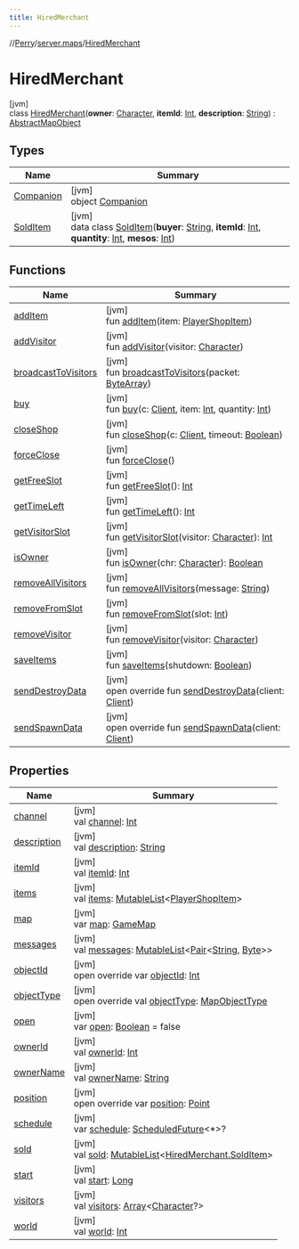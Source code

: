 ```yaml
---
title: HiredMerchant
---
```

//[Perry](../../../index.html)/[server.maps](../index.html)/[HiredMerchant](index.html)



# HiredMerchant



[jvm]\
class [HiredMerchant](index.html)(**owner**: [Character](../../client/-character/index.html), **itemId**: [Int](https://kotlinlang.org/api/latest/jvm/stdlib/kotlin/-int/index.html), **description**: [String](https://kotlinlang.org/api/latest/jvm/stdlib/kotlin/-string/index.html)) : [AbstractMapObject](../-abstract-map-object/index.html)



## Types


| Name | Summary |
|---|---|
| [Companion](-companion/index.html) | [jvm]<br>object [Companion](-companion/index.html) |
| [SoldItem](-sold-item/index.html) | [jvm]<br>data class [SoldItem](-sold-item/index.html)(**buyer**: [String](https://kotlinlang.org/api/latest/jvm/stdlib/kotlin/-string/index.html), **itemId**: [Int](https://kotlinlang.org/api/latest/jvm/stdlib/kotlin/-int/index.html), **quantity**: [Int](https://kotlinlang.org/api/latest/jvm/stdlib/kotlin/-int/index.html), **mesos**: [Int](https://kotlinlang.org/api/latest/jvm/stdlib/kotlin/-int/index.html)) |


## Functions


| Name | Summary |
|---|---|
| [addItem](add-item.html) | [jvm]<br>fun [addItem](add-item.html)(item: [PlayerShopItem](../../server/-player-shop-item/index.html)) |
| [addVisitor](add-visitor.html) | [jvm]<br>fun [addVisitor](add-visitor.html)(visitor: [Character](../../client/-character/index.html)) |
| [broadcastToVisitors](broadcast-to-visitors.html) | [jvm]<br>fun [broadcastToVisitors](broadcast-to-visitors.html)(packet: [ByteArray](https://kotlinlang.org/api/latest/jvm/stdlib/kotlin/-byte-array/index.html)) |
| [buy](buy.html) | [jvm]<br>fun [buy](buy.html)(c: [Client](../../client/-client/index.html), item: [Int](https://kotlinlang.org/api/latest/jvm/stdlib/kotlin/-int/index.html), quantity: [Int](https://kotlinlang.org/api/latest/jvm/stdlib/kotlin/-int/index.html)) |
| [closeShop](close-shop.html) | [jvm]<br>fun [closeShop](close-shop.html)(c: [Client](../../client/-client/index.html), timeout: [Boolean](https://kotlinlang.org/api/latest/jvm/stdlib/kotlin/-boolean/index.html)) |
| [forceClose](force-close.html) | [jvm]<br>fun [forceClose](force-close.html)() |
| [getFreeSlot](get-free-slot.html) | [jvm]<br>fun [getFreeSlot](get-free-slot.html)(): [Int](https://kotlinlang.org/api/latest/jvm/stdlib/kotlin/-int/index.html) |
| [getTimeLeft](get-time-left.html) | [jvm]<br>fun [getTimeLeft](get-time-left.html)(): [Int](https://kotlinlang.org/api/latest/jvm/stdlib/kotlin/-int/index.html) |
| [getVisitorSlot](get-visitor-slot.html) | [jvm]<br>fun [getVisitorSlot](get-visitor-slot.html)(visitor: [Character](../../client/-character/index.html)): [Int](https://kotlinlang.org/api/latest/jvm/stdlib/kotlin/-int/index.html) |
| [isOwner](is-owner.html) | [jvm]<br>fun [isOwner](is-owner.html)(chr: [Character](../../client/-character/index.html)): [Boolean](https://kotlinlang.org/api/latest/jvm/stdlib/kotlin/-boolean/index.html) |
| [removeAllVisitors](remove-all-visitors.html) | [jvm]<br>fun [removeAllVisitors](remove-all-visitors.html)(message: [String](https://kotlinlang.org/api/latest/jvm/stdlib/kotlin/-string/index.html)) |
| [removeFromSlot](remove-from-slot.html) | [jvm]<br>fun [removeFromSlot](remove-from-slot.html)(slot: [Int](https://kotlinlang.org/api/latest/jvm/stdlib/kotlin/-int/index.html)) |
| [removeVisitor](remove-visitor.html) | [jvm]<br>fun [removeVisitor](remove-visitor.html)(visitor: [Character](../../client/-character/index.html)) |
| [saveItems](save-items.html) | [jvm]<br>fun [saveItems](save-items.html)(shutdown: [Boolean](https://kotlinlang.org/api/latest/jvm/stdlib/kotlin/-boolean/index.html)) |
| [sendDestroyData](send-destroy-data.html) | [jvm]<br>open override fun [sendDestroyData](send-destroy-data.html)(client: [Client](../../client/-client/index.html)) |
| [sendSpawnData](send-spawn-data.html) | [jvm]<br>open override fun [sendSpawnData](send-spawn-data.html)(client: [Client](../../client/-client/index.html)) |


## Properties


| Name | Summary |
|---|---|
| [channel](channel.html) | [jvm]<br>val [channel](channel.html): [Int](https://kotlinlang.org/api/latest/jvm/stdlib/kotlin/-int/index.html) |
| [description](description.html) | [jvm]<br>val [description](description.html): [String](https://kotlinlang.org/api/latest/jvm/stdlib/kotlin/-string/index.html) |
| [itemId](item-id.html) | [jvm]<br>val [itemId](item-id.html): [Int](https://kotlinlang.org/api/latest/jvm/stdlib/kotlin/-int/index.html) |
| [items](items.html) | [jvm]<br>val [items](items.html): [MutableList](https://kotlinlang.org/api/latest/jvm/stdlib/kotlin.collections/-mutable-list/index.html)<[PlayerShopItem](../../server/-player-shop-item/index.html)> |
| [map](map.html) | [jvm]<br>var [map](map.html): [GameMap](../-game-map/index.html) |
| [messages](messages.html) | [jvm]<br>val [messages](messages.html): [MutableList](https://kotlinlang.org/api/latest/jvm/stdlib/kotlin.collections/-mutable-list/index.html)<[Pair](https://kotlinlang.org/api/latest/jvm/stdlib/kotlin/-pair/index.html)<[String](https://kotlinlang.org/api/latest/jvm/stdlib/kotlin/-string/index.html), [Byte](https://kotlinlang.org/api/latest/jvm/stdlib/kotlin/-byte/index.html)>> |
| [objectId](index.html#-1998127105%2FProperties%2F863300109) | [jvm]<br>open override var [objectId](index.html#-1998127105%2FProperties%2F863300109): [Int](https://kotlinlang.org/api/latest/jvm/stdlib/kotlin/-int/index.html) |
| [objectType](object-type.html) | [jvm]<br>open override val [objectType](object-type.html): [MapObjectType](../-map-object-type/index.html) |
| [open](open.html) | [jvm]<br>var [open](open.html): [Boolean](https://kotlinlang.org/api/latest/jvm/stdlib/kotlin/-boolean/index.html) = false |
| [ownerId](owner-id.html) | [jvm]<br>val [ownerId](owner-id.html): [Int](https://kotlinlang.org/api/latest/jvm/stdlib/kotlin/-int/index.html) |
| [ownerName](owner-name.html) | [jvm]<br>val [ownerName](owner-name.html): [String](https://kotlinlang.org/api/latest/jvm/stdlib/kotlin/-string/index.html) |
| [position](position.html) | [jvm]<br>open override var [position](position.html): [Point](https://docs.oracle.com/javase/8/docs/api/java/awt/Point.html) |
| [schedule](schedule.html) | [jvm]<br>var [schedule](schedule.html): [ScheduledFuture](https://docs.oracle.com/javase/8/docs/api/java/util/concurrent/ScheduledFuture.html)<*>? |
| [sold](sold.html) | [jvm]<br>val [sold](sold.html): [MutableList](https://kotlinlang.org/api/latest/jvm/stdlib/kotlin.collections/-mutable-list/index.html)<[HiredMerchant.SoldItem](-sold-item/index.html)> |
| [start](start.html) | [jvm]<br>val [start](start.html): [Long](https://kotlinlang.org/api/latest/jvm/stdlib/kotlin/-long/index.html) |
| [visitors](visitors.html) | [jvm]<br>val [visitors](visitors.html): [Array](https://kotlinlang.org/api/latest/jvm/stdlib/kotlin/-array/index.html)<[Character](../../client/-character/index.html)?> |
| [world](world.html) | [jvm]<br>val [world](world.html): [Int](https://kotlinlang.org/api/latest/jvm/stdlib/kotlin/-int/index.html) |

